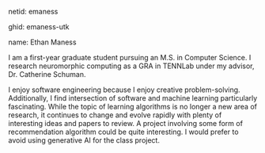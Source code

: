 netid: emaness

ghid: emaness-utk

name: Ethan Maness

I am a first-year graduate student pursuing an M.S. in Computer Science.
I research neuromorphic computing as a GRA in TENNLab under my advisor, Dr. Catherine Schuman.

I enjoy software engineering because I enjoy creative problem-solving.
Additionally, I find intersection of software and machine learning particularly fascinating.
While the topic of learning algorithms is no longer a new area of research, it continues to change and evolve rapidly with plenty of interesting ideas and papers to review.
A project involving some form of recommendation algorithm could be quite interesting. I would prefer to avoid using generative AI for the class project.

